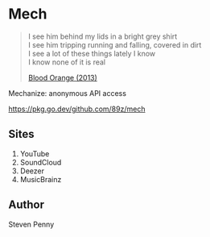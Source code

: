 # Mech

> I see him behind my lids in a bright grey shirt\
> I see him tripping running and falling, covered in dirt\
> I see a lot of these things lately I know\
> I know none of it is real
>
> [Blood Orange (2013)](//youtube.com/watch?v=yP9JsIhHxSg)

Mechanize: anonymous API access

https://pkg.go.dev/github.com/89z/mech

## Sites

1. YouTube
2. SoundCloud
3. Deezer
4. MusicBrainz

## Author

Steven Penny
